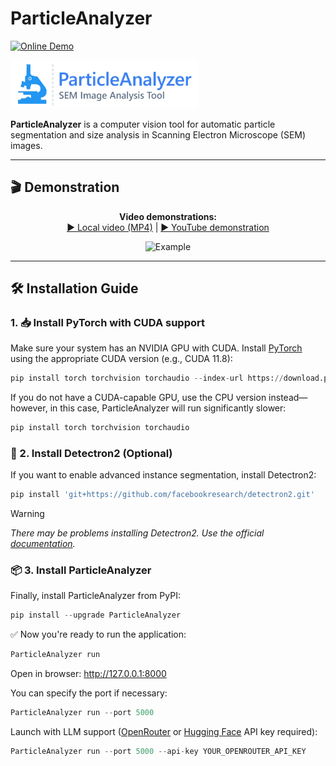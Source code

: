 # ParticleAnalyzer

[![Online Demo](https://img.shields.io/badge/DEMO-Available%20at%20particleanalyzer.ru-brightgreen)](https://particleanalyzer.ru/)


<div align="left">
  <a href="https://sem.rybakov-k.ru/">
    <img src="https://raw.githubusercontent.com/rybakov-ks/ParticleAnalyzer/refs/heads/main/Images/Logo.png" alt="ParticleAnalyzer Logo" width="300"/>
  </a>
</div>

**ParticleAnalyzer** is a computer vision tool for automatic particle segmentation and size analysis in Scanning Electron Microscope (SEM) images.

---

## 🎬 Demonstration

<p align="center">
  <strong>Video demonstrations:</strong><br>
  <a href="https://github.com/rybakov-ks/ParticleAnalyzer/blob/main/Images/ParticleAnalyzer.mp4">▶️ Local video (MP4)</a> | 
  <a href="https://youtu.be/qlCuZDjDyqk">▶️ YouTube demonstration</a>
</p>

<p align="center">
  <img src="https://raw.githubusercontent.com/rybakov-ks/ParticleAnalyzer/main/Images/example.gif" alt="Example" width="600">
</p>

---

## 🛠 Installation Guide

 ### 1. 📥 Install PyTorch with CUDA support
Make sure your system has an NVIDIA GPU with CUDA. Install [PyTorch](https://pytorch.org/get-started/locally/) using the appropriate CUDA version (e.g., CUDA 11.8):
   ```python
   pip install torch torchvision torchaudio --index-url https://download.pytorch.org/whl/cu118
   ```
If you do not have a CUDA-capable GPU, use the CPU version instead—however, in this case, ParticleAnalyzer will run significantly slower:
   ```python
   pip install torch torchvision torchaudio
   ```
### 🧪 2. Install Detectron2 (Optional)

If you want to enable advanced instance segmentation, install Detectron2:
```python
pip install 'git+https://github.com/facebookresearch/detectron2.git'
```
> [!WARNING]
> *There may be problems installing Detectron2. Use the official [documentation](https://detectron2.readthedocs.io/en/latest/tutorials/install.html).*
### 📦 3. Install ParticleAnalyzer
Finally, install ParticleAnalyzer from PyPI:
```python
pip install --upgrade ParticleAnalyzer
```
✅ Now you're ready to run the application:
```python
ParticleAnalyzer run
```
Open in browser: http://127.0.0.1:8000 

You can specify the port if necessary:
```python
ParticleAnalyzer run --port 5000
```

Launch with LLM support ([OpenRouter](https://openrouter.ai/settings/keys) or [Hugging Face](https://huggingface.co/settings/tokens) API key required):
```python
ParticleAnalyzer run --port 5000 --api-key YOUR_OPENROUTER_API_KEY
```
